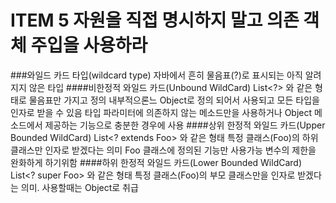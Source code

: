 # ITEM 5 자원을 직접 명시하지 말고 의존 객체 주입을 사용하라

###와일드 카드 타입(wildcard type)
자바에서 흔히 물음표(?)로 표시되는 아직 알려지지 않은 타입
####비한정적 와일드 카드(Unbound WildCard)
List<?> 와 같은 형태로 물음표만 가지고 정의
내부적으론느 Object로 정의 되어서 사용되고 모든 타입을 인자로 받을 수 있음
타입 파라미터에 의존하지 않는 메소드만을 사용하거나 Object 메소드에서 제공하는 기능으로 충분한 경우에 사용
####상위 한정적 와일드 카드(Upper Bounded WildCard)
List<? extends Foo> 와 같은 형태
특정 클래스(Foo)의 하위 클래스만 인자로 받겠다는 의미
Foo 클래스에 정의된 기능만 사용가능
변수의 제한을 완화하게 하기위함
####하위 한정적 와일드 카드(Lower Bounded WildCard)
List<? super Foo> 와 같은 형태
특정 클래스(Foo)의 부모 클래스만을 인자로 받겠다는 의미.
사용할때는 Object로 취급